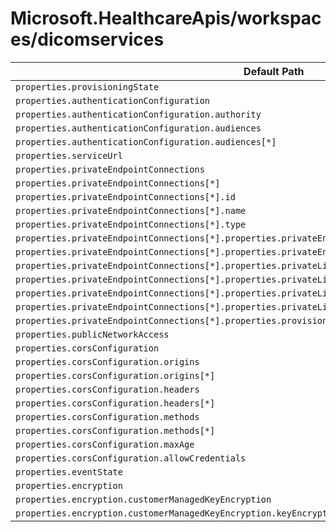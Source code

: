 # Microsoft.HealthcareApis/workspaces/dicomservices

| Default Path | Alias |
|---|---|
| `properties.provisioningState` | `Microsoft.HealthcareApis/workspaces/dicomservices/provisioningState` |
| `properties.authenticationConfiguration` | `Microsoft.HealthcareApis/workspaces/dicomservices/authenticationConfiguration` |
| `properties.authenticationConfiguration.authority` | `Microsoft.HealthcareApis/workspaces/dicomservices/authenticationConfiguration.authority` |
| `properties.authenticationConfiguration.audiences` | `Microsoft.HealthcareApis/workspaces/dicomservices/authenticationConfiguration.audiences` |
| `properties.authenticationConfiguration.audiences[*]` | `Microsoft.HealthcareApis/workspaces/dicomservices/authenticationConfiguration.audiences[*]` |
| `properties.serviceUrl` | `Microsoft.HealthcareApis/workspaces/dicomservices/serviceUrl` |
| `properties.privateEndpointConnections` | `Microsoft.HealthcareApis/workspaces/dicomservices/privateEndpointConnections` |
| `properties.privateEndpointConnections[*]` | `Microsoft.HealthcareApis/workspaces/dicomservices/privateEndpointConnections[*]` |
| `properties.privateEndpointConnections[*].id` | `Microsoft.HealthcareApis/workspaces/dicomservices/privateEndpointConnections[*].id` |
| `properties.privateEndpointConnections[*].name` | `Microsoft.HealthcareApis/workspaces/dicomservices/privateEndpointConnections[*].name` |
| `properties.privateEndpointConnections[*].type` | `Microsoft.HealthcareApis/workspaces/dicomservices/privateEndpointConnections[*].type` |
| `properties.privateEndpointConnections[*].properties.privateEndpoint` | `Microsoft.HealthcareApis/workspaces/dicomservices/privateEndpointConnections[*].privateEndpoint` |
| `properties.privateEndpointConnections[*].properties.privateEndpoint.id` | `Microsoft.HealthcareApis/workspaces/dicomservices/privateEndpointConnections[*].privateEndpoint.id` |
| `properties.privateEndpointConnections[*].properties.privateLinkServiceConnectionState` | `Microsoft.HealthcareApis/workspaces/dicomservices/privateEndpointConnections[*].privateLinkServiceConnectionState` |
| `properties.privateEndpointConnections[*].properties.privateLinkServiceConnectionState.status` | `Microsoft.HealthcareApis/workspaces/dicomservices/privateEndpointConnections[*].privateLinkServiceConnectionState.status` |
| `properties.privateEndpointConnections[*].properties.privateLinkServiceConnectionState.description` | `Microsoft.HealthcareApis/workspaces/dicomservices/privateEndpointConnections[*].privateLinkServiceConnectionState.description` |
| `properties.privateEndpointConnections[*].properties.privateLinkServiceConnectionState.actionsRequired` | `Microsoft.HealthcareApis/workspaces/dicomservices/privateEndpointConnections[*].privateLinkServiceConnectionState.actionsRequired` |
| `properties.privateEndpointConnections[*].properties.provisioningState` | `Microsoft.HealthcareApis/workspaces/dicomservices/privateEndpointConnections[*].provisioningState` |
| `properties.publicNetworkAccess` | `Microsoft.HealthcareApis/workspaces/dicomservices/publicNetworkAccess` |
| `properties.corsConfiguration` | `Microsoft.HealthcareApis/workspaces/dicomservices/corsConfiguration` |
| `properties.corsConfiguration.origins` | `Microsoft.HealthcareApis/workspaces/dicomservices/corsConfiguration.origins` |
| `properties.corsConfiguration.origins[*]` | `Microsoft.HealthcareApis/workspaces/dicomservices/corsConfiguration.origins[*]` |
| `properties.corsConfiguration.headers` | `Microsoft.HealthcareApis/workspaces/dicomservices/corsConfiguration.headers` |
| `properties.corsConfiguration.headers[*]` | `Microsoft.HealthcareApis/workspaces/dicomservices/corsConfiguration.headers[*]` |
| `properties.corsConfiguration.methods` | `Microsoft.HealthcareApis/workspaces/dicomservices/corsConfiguration.methods` |
| `properties.corsConfiguration.methods[*]` | `Microsoft.HealthcareApis/workspaces/dicomservices/corsConfiguration.methods[*]` |
| `properties.corsConfiguration.maxAge` | `Microsoft.HealthcareApis/workspaces/dicomservices/corsConfiguration.maxAge` |
| `properties.corsConfiguration.allowCredentials` | `Microsoft.HealthcareApis/workspaces/dicomservices/corsConfiguration.allowCredentials` |
| `properties.eventState` | `Microsoft.HealthcareApis/workspaces/dicomservices/eventState` |
| `properties.encryption` | `Microsoft.HealthcareApis/workspaces/dicomservices/encryption` |
| `properties.encryption.customerManagedKeyEncryption` | `Microsoft.HealthcareApis/workspaces/dicomservices/encryption.customerManagedKeyEncryption` |
| `properties.encryption.customerManagedKeyEncryption.keyEncryptionKeyUrl` | `Microsoft.HealthcareApis/workspaces/dicomservices/encryption.customerManagedKeyEncryption.keyEncryptionKeyUrl` |

